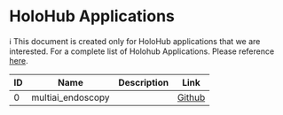 # HoloHub Applications
ℹ️ This document is created only for HoloHub applications that we are interested. For a complete list of Holohub Applications. Please reference [here][a-complete-list-of-holohub-applications].


|ID|Name|Description|Link|
|-|-|-|-|
|0|multiai_endoscopy||[Github][multiai-endoscopy]|


[a-complete-list-of-holohub-applications]: https://github.com/nvidia-holoscan/holohub/tree/main/applications
[multiai-endoscopy]: https://github.com/nvidia-holoscan/holohub/tree/main/applications/multiai_endoscopy